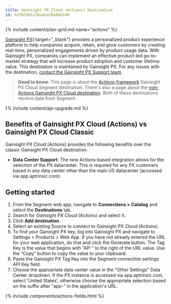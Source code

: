 ```yaml
---
title: Gainsight PX Cloud (Actions) Destination
id: 61f83101210c42a28a88d240
---
```



{% include content/plan-grid.md name="actions" %}

[Gainsight PX](https://www.gainsight.com/product-experience/analytics/?utm_source=segmentio&utm_medium=docs&utm_campaign=partners){:target="_blank"} provides a personalized product experience platform to help companies acquire, retain, and grow customers by creating real-time, personalized engagements driven by product usage data. With Gainsight PX, companies can implement an effective product-led go-to-market strategy that will increase product adoption and customer lifetime value.
This destination is maintained by Gainsight PX. For any issues with the destination, [contact the Gainsight PX Support team](mailto:pxsupport@gainsight.com).

> **Good to know**: This page is about the [Actions-framework](/docs/connections/destinations/actions/actions-gainsight-px-cloud) Gainsight PX Cloud Segment destination. There's also a page about the [non-Actions Gainsight PX Cloud destination](/docs/connections/destinations/catalog/gainsight-px-cloud-server). Both of these destinations receive data from Segment.

{% include content/ajs-upgrade.md %}

## Benefits of Gainsight PX Cloud (Actions) vs Gainsight PX Cloud Classic

Gainsight PX Cloud (Actions) provides the following benefits over the classic Gainsight PX Cloud destination:

- **Data Center Support**. The new Actions-based integration allows for the selection of the PX datacenter.  This is required for any PX customers based in any data center other than the main US datacenter (accessed via app.aptrinsic.com). 

## Getting started

1. From the Segment web app, navigate to **Connections > Catalog** and select the **Destinations** tab.
2. Search for *Gainsight PX Cloud (Actions)* and select it.
3. Click **Add destination**.
4. Select an existing Source to connect to Gainsight PX Cloud (Actions).
5. To find your Gainsight PX key, log into Gainsight PX and navigate to Settings > Products > Web App. If you have not already entered the URL for your web application, do that and click the Generate button. The Tag Key is the value that begins with "AP-" to the right of the URL value. Use the “Copy” button to copy the value to your clipboard.
6. Paste the Gainsight PX Tag Key into the Segment connection settings API Key field.
7. Choose the appropriate data center value in the "Other Settings" Data Center dropdown.  If the PX instance is accessed via app.aptrinsic.com, select 'United States', otherwise choose the appropriate selection based on the suffix after "app-" in the application's URL.

{% include components/actions-fields.html %}
